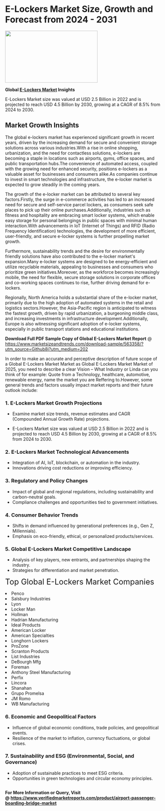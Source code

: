 <H1>E-Lockers Market Size, Growth and Forecast from 2024 - 2031</H1><img class="aligncenter size-medium wp-image-584254" src="https://thirdeyenews.in/wp-content/uploads/2024/09/Global-Market-Research-300x168.jpeg" alt="" width="300" height="168" /><p><strong>Global&nbsp;<a href="https://www.marketsizeandtrends.com/download-sample/563358/?utm_source=Github8j?utm_medium=202">E-Lockers Market</a> Insights</strong></p><p>E-Lockers Market size was valued at USD 2.5 Billion in 2022 and is projected to reach USD 4.5 Billion by 2030, growing at a CAGR of 8.5% from 2024 to 2030.</p><p><h2>Market Growth Insights</h2> <p>The global e-lockers market has experienced significant growth in recent years, driven by the increasing demand for secure and convenient storage solutions across various industries.With a rise in online shopping, urbanization, and the need for contactless solutions, e-lockers are becoming a staple in locations such as airports, gyms, office spaces, and public transportation hubs.The convenience of automated access, coupled with the growing need for enhanced security, positions e-lockers as a valuable asset for businesses and consumers alike.As companies continue to invest in smart technologies and infrastructure, the e-locker market is expected to grow steadily in the coming years.</p> <p>The growth of the e-locker market can be attributed to several key factors.Firstly, the surge in e-commerce activities has led to an increased need for secure and self-service parcel lockers, as consumers seek safe places to pick up their online purchases.Additionally, industries such as fitness and hospitality are embracing smart locker systems, which enable easy storage for personal belongings in public spaces with minimal human interaction.With advancements in IoT (Internet of Things) and RFID (Radio Frequency Identification) technologies, the development of more efficient, user-friendly, and secure e-locker systems is further propelling market growth.</p> <p>Furthermore, sustainability trends and the desire for environmentally friendly solutions have also contributed to the e-locker market's expansion.Many e-locker systems are designed to be energy-efficient and utilize recyclable materials, appealing to businesses and consumers who prioritize green initiatives.Moreover, as the workforce becomes increasingly mobile, the need for flexible, secure storage solutions in corporate offices and co-working spaces continues to rise, further driving demand for e-lockers.</p> <p>Regionally, North America holds a substantial share of the e-locker market, primarily due to the high adoption of automated systems in the retail and logistics sectors.However, the Asia-Pacific region is anticipated to witness the fastest growth, driven by rapid urbanization, a burgeoning middle class, and increasing investments in infrastructure development.Additionally, Europe is also witnessing significant adoption of e-locker systems, especially in public transport stations and educational institutions.</p> <p><span class=""><strong>Download Full PDF Sample Copy of Global E-Lockers Market Report</strong> @ <a href="https://www.marketsizeandtrends.com/download-sample/563358/?utm_source=Github8j?utm_medium=202" target="_blank">https://www.marketsizeandtrends.com/download-sample/563358/?utm_source=Github8j?utm_medium=202</a></span></p><p>In order to make an accurate and perceptive description of future scope of a Global&nbsp;E-Lockers Market Market as Global&nbsp;E-Lockers Market Market of 2025, you need to describe a clear Vision &ndash; What Industry or Linda can you think of for example: Quote from a Technology, healthcare, automotive, renewable energy, name the market you are Reffering to.However, some general trends and factors usually impact market reports and their future outlook include:</p><h3>1.&nbsp;<strong>E-Lockers Market Growth Projections</strong></h3><ul><li>Examine market size trends, revenue estimates and CAGR (Compounded Annual Growth Rate) projections.</li><li><p>E-Lockers Market size was valued at USD 2.5 Billion in 2022 and is projected to reach USD 4.5 Billion by 2030, growing at a CAGR of 8.5% from 2024 to 2030.</p></li></ul><h3>2.&nbsp;<strong>E-Lockers Market Technological Advancements</strong></h3><ul><li>Integration of AI, IoT, blockchain, or automation in the industry.</li><li>Innovations driving cost reductions or improving efficiency.</li></ul><h3>3.&nbsp;<strong>Regulatory and Policy Changes</strong></h3><ul><li>Impact of global and regional regulations, including sustainability and carbon-neutral goals.</li><li>Compliance challenges and opportunities tied to government initiatives.</li></ul><h3>4.&nbsp;<strong>Consumer Behavior Trends</strong></h3><ul><li>Shifts in demand influenced by generational preferences (e.g., Gen Z, Millennials).</li><li>Emphasis on eco-friendly, ethical, or personalized products/services.</li></ul><h3>5.&nbsp;<strong>Global E-Lockers Market Competitive Landscape</strong></h3><ul><li>Analysis of key players, new entrants, and partnerships shaping the industry.</li><li>Strategies for differentiation and market penetration.</li></ul><p data-pm-slice="1 1 []"><span style="color: inherit; font-family: inherit; font-size: 25px;">Top Global E-Lockers Market Companies</span></p><div class="" data-test-id=""><p><li>Penco</li><li> Salsbury Industries</li><li> Lyon</li><li> Locker Man</li><li> Hollman</li><li> Hadrian Manufacturing</li><li> Ideal Products</li><li> American Locker</li><li> American Specialties</li><li> Longhorn Lockers</li><li> ProZone</li><li> Scranton Products</li><li> List Industries</li><li> DeBourgh Mfg</li><li> Foreman</li><li> Anthony Steel Manufacturing</li><li> Perfix</li><li> Lincora</li><li> Shanahan</li><li> Grupo Promelsa</li><li> JM Romo</li><li> WB Manufacturing</li></p></div><h3>6.&nbsp;<strong>Economic and Geopolitical Factors</strong></h3><ul><li>Influence of global economic conditions, trade policies, and geopolitical events.</li><li>Resilience of the market to inflation, currency fluctuations, or global crises.</li></ul><h3>7.&nbsp;<strong>Sustainability and ESG (Environmental, Social, and Governance)</strong></h3><ul><li>Adoption of sustainable practices to meet ESG criteria.</li><li>Opportunities in green technologies and circular economy principles.</li></ul><h2><strong style="font-size: 14px;">For More Information or Query, Visit @&nbsp;</strong><a style="background-color: #ffffff; font-size: 14px;" href="https://www.marketsizeandtrends.com/report/e-lockers-market/" target="_blank">https://www.verifiedmarketreports.com/product/airport-passenger-boarding-bridge-market</a></h2>
